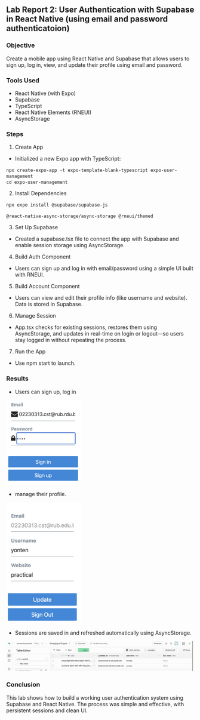 ## Lab Report 2: User Authentication with Supabase in React Native (using email and password authenticatoion)

### Objective
Create a mobile app using React Native and Supabase that allows users to sign up, log in, view, and update their profile using email and password.

### Tools Used
- React Native (with Expo)
- Supabase
- TypeScript
- React Native Elements (RNEUI)
- AsyncStorage

### Steps
1. Create App
- Initialized a new Expo app with TypeScript:
```
npx create-expo-app -t expo-template-blank-typescript expo-user-management
cd expo-user-management
```

2. Install Dependencies
```
npx expo install @supabase/supabase-js 
```

```
@react-native-async-storage/async-storage @rneui/themed
```

3. Set Up Supabase
- Created a supabase.tsx file to connect the app with Supabase and enable session storage using AsyncStorage.

4. Build Auth Component
- Users can sign up and log in with email/password using a simple UI built with RNEUI.

5. Build Account Component
- Users can view and edit their profile info (like username and website). Data is stored in Supabase.

6. Manage Session
- App.tsx checks for existing sessions, restores them using AsyncStorage, and updates in real-time on login or logout—so users stay logged in without repeating the process.

7. Run the App
- Use npm start to launch.

### Results
- Users can sign up, log in

<img src="assets/login.png" alt="Magic Link Option" width="200"/>


- manage their profile.

<img src="assets/UpdateProfile.png" alt="Magic Link Option" width="200"/>



- Sessions are saved in and refreshed automatically using AsyncStorage.

<img src="assets/updateSupabase.png" alt="Magic Link Option" width="500"/>

### Conclusion
This lab shows how to build a working user authentication system using Supabase and React Native. The process was simple and effective, with persistent sessions and clean UI.